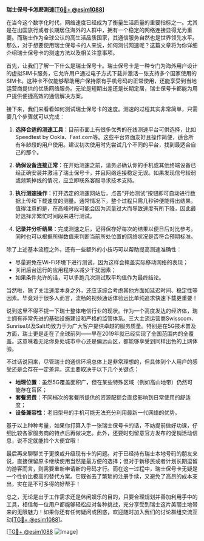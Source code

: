 **瑞士保号卡怎麽測速[[TG💪+ @esim1088](https://t.me/s/esim1088)]**

在当今这个数字化时代，网络速度已经成为了衡量生活质量的重要指标之一。尤其是在出国旅行或者长期居住海外的人群中，拥有一个稳定的网络连接显得尤为重要。而瑞士作为全球公认的高生活品质国家，其通信服务自然也是世界领先水平。那么，对于想要使用瑞士保号卡的人来说，如何测试网速呢？这篇文章将为你详细介绍瑞士保号卡的测速方法以及相关注意事项。

首先，让我们了解一下什么是瑞士保号卡。瑞士保号卡是一种专门为海外用户设计的虚拟SIM卡服务，它允许用户通过电子方式下载并激活一张支持多个国家使用的SIM卡。这种卡不仅能够帮助用户保持原有手机号码的正常使用，还能享受到当地运营商提供的优质网络服务。无论是短期出差还是长期定居，瑞士保号卡都能为用户提供便捷高效的通信解决方案。

接下来，我们来看看如何测试瑞士保号卡的速度。测速的过程其实非常简单，只需要几个步骤就可以完成：

1. **选择合适的测速工具**：目前市面上有很多优秀的在线测速平台可供选择，比如Speedtest by Ookla、Fast.com等。这些平台界面友好且操作简便，适合所有年龄段的用户使用。建议初次使用时先尝试几个不同的平台，找到最适合自己的那个。

2. **确保设备连接正常**：在开始测速之前，请务必确认你的手机或其他终端设备已经正确安装并激活了瑞士保号卡，并且网络连接稳定无误。如果发现信号较弱或频繁掉线的情况，应立即联系客服寻求技术支持。

3. **执行测速操作**：打开选定的测速网站后，点击“开始测试”按钮即可自动进行数据上传和下载速度的测量。通常情况下，整个过程只需几秒钟便能得出结果。值得注意的是，在高峰时段可能会因为流量过大而导致速度有所下降，因此最好选择非繁忙时间段来进行测试。

4. **记录并分析结果**：完成测速之后，记得保存好每次的结果以便日后对比参考。同时也可以根据所得数值来判断当前所处位置的网络状况是否符合预期标准。

除了上述基本流程之外，还有一些额外的小技巧可以帮助提高测速准确性：

- 尽量避免在Wi-Fi环境下进行测试，因为这样会掩盖实际移动网络的表现；
- 关闭后台运行的应用程序以减少干扰因素；
- 如果条件允许的话，可以多跑几次测试取平均值作为最终结论。

当然啦，除了关注速度本身之外，还应该综合考虑其他方面如延迟时间、稳定性等因素。毕竟对于很多人而言，流畅的视频通话体验远比单纯追求快速下载更重要！

说到这里不得不提一下瑞士整体电信行业的现状。作为一个高度发达的经济体，瑞士拥有非常先进的基础设施建设和严格的监管体系。三大主流运营商Swisscom、Sunrise以及Salt均致力于为广大客户提供卓越的服务质量。特别是在5G技术普及方面，瑞士更是走在了全球前列——早在2019年就已经实现了全国范围内的全覆盖。这意味着无论你身处城市中心还是偏远山区，都能够享受到同样出色的上网体验。

不过话说回来，尽管瑞士的通信环境总体上是非常理想的，但具体到个人用户的感受还是会存在一定差异。这主要取决于以下几个关键点：

- **地理位置**：虽然5G覆盖面积广，但在某些特殊区域（例如高山地带）仍然可能存在盲区；
- **套餐资费**：不同档次的套餐所提供的资源配额会直接影响到日常使用的舒适度；
- **设备兼容性**：老旧型号的手机可能无法充分利用最新一代网络的优势。

基于以上种种考量，如果你打算入手一张瑞士保号卡的话，不妨提前做好功课，仔细比较各家服务商的特点后再做决定。此外，还要时刻留意官方发布的促销活动信息，说不定就能捡个大便宜哦！

最后再来聊聊关于更换或升级现有卡的问题。对于已经持有瑞士本地号码的朋友来说，直接保留原卡继续使用当然是最方便的选择；但对于新移民或者计划长期逗留的游客而言，则需要重新申请新的号码才行。而在这一过程中，瑞士保号卡无疑是一个性价比极高的替代方案。它既省去了繁琐的注册手续，又避免了高昂的成本支出，实在是不可多得的好帮手！

总之，无论是出于工作需求还是休闲娱乐的目的，只要合理规划并善加利用手中的工具，相信每一位用户都能够轻松应对各种挑战，充分享受到瑞士这片美丽土地带来的无限魅力！如果你还有任何疑问或困惑，欢迎随时加入我们的讨论群组交流互动[[TG💪+ @esim1088](https://t.me/s/esim1088)]。

[[TG💪+ @esim1088](https://t.me/s/esim1088) ![Image](https://i.postimg.cc/4NQfJmqS/Snipaste-2025-05-13-00-14-12.png)]